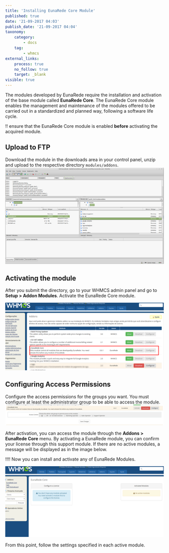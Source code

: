 ```yaml
---
title: 'Installing EunaRede Core Module'
published: true
date: '21-09-2017 04:03'
publish_date: '21-09-2017 04:04'
taxonomy:
    category:
        - docs
    tag:
        - whmcs
external_links:
    process: true
    no_follow: true
    target: _blank
visible: true
---
```


The modules developed by EunaRede require the installation and activation of the base module called **EunaRede Core**. The EunaRede Core module enables the management and maintenance of the modules offered to be carried out in a standardized and planned way, following a software life cycle.

!! ensure that the EunaRede Core module is enabled **before** activating the acquired module.

## Upload to FTP

Download the module in the downloads area in your control panel, unzip and upload to the respective directory `modules/addons`.
![](Screenshot%20from%202017-09-23%2004-22-32.png)

## Activating the module

After you submit the directory, go to your WHMCS admin panel and go to **Setup > Addon Modules**. Activate the EunaRede Core module.

![](eunaredecore-activate.png)

## Configuring Access Permissions

Configure the access permissions for the groups you want. You must configure at least the administrator group to be able to access the module.
![](WHMCS%20%20%20Addons.jpg)

After activation, you can access the module through the **Addons > EunaRede Core** menu. By activating a EunaRede module, you can confirm your license through this support module. If there are no active modules, a message will be displayed as in the image below.

!!!! Now you can install and activate any of EunaRede Modules. 

![](eunaredecore-acvite.png)

From this point, follow the settings specified in each active module.